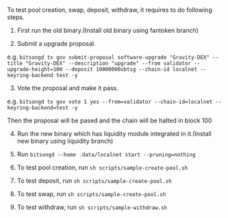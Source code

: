 To test pool creation, swap, deposit, withdraw, it requires to do following steps.

1. First run the old binary.(Install old binary using fantoken branch)

2. Submit a upgrade proposal.

e.g. `bitsongd tx gov submit-proposal software-upgrade "Gravity-DEX" --title "Gravity-DEX" --description "upgrade" --from validator --upgrade-height=100 --deposit 10000000ubtsg --chain-id localnet --keyring-backend test -y`

3. Vote the proposal and make it pass.

e.g. `bitsongd tx gov vote 1 yes --from=validator --chain-id=localnet --keyring-backend=test -y`

Then the proposal will be pased and the chain will be halted in block 100

4. Run the new binary which has liquidity module integrated in it.(Install new binary using liquidity branch)

5. Run `bitsongd --home .data/localnet start --pruning=nothing`

6. To test pool creation, run `sh scripts/sample-create-pool.sh`

7. To test deposit, run `sh scripts/sample-create-pool.sh`

8. To test swap, run `sh scripts/sample-create-pool.sh`

9. To test withdraw, run `sh scripts/sample-withdraw.sh`
